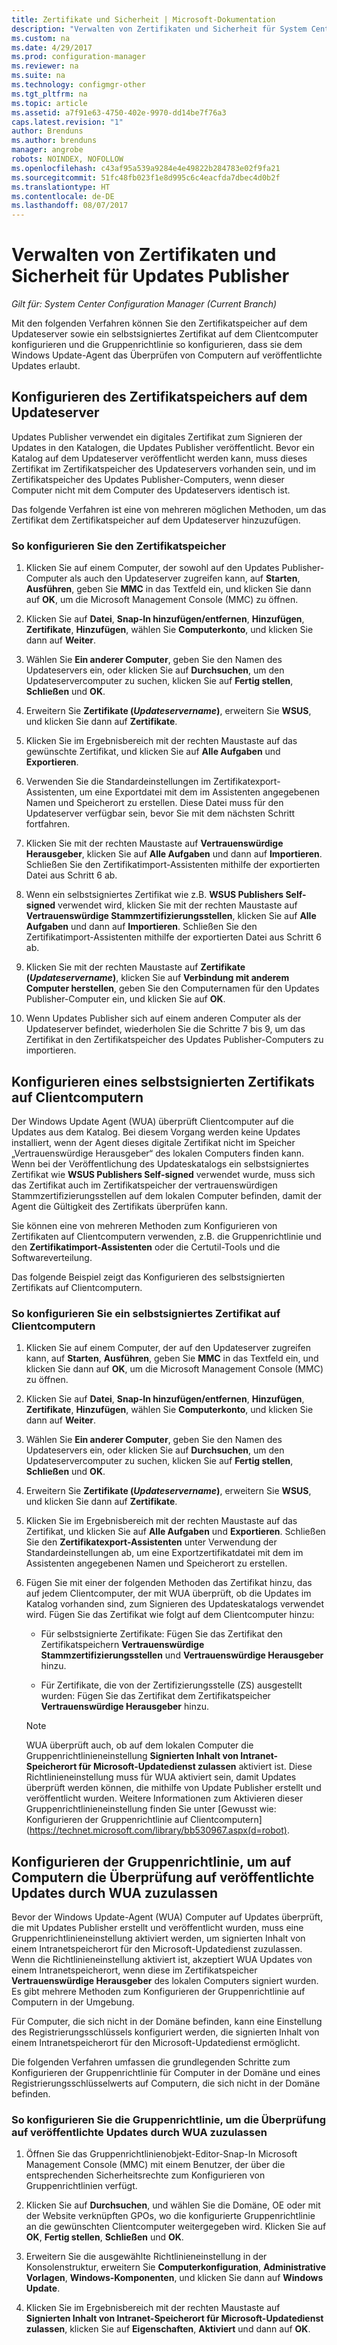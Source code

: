 ```yaml
---
title: Zertifikate und Sicherheit | Microsoft-Dokumentation
description: "Verwalten von Zertifikaten und Sicherheit für System Center Updates Publisher"
ms.custom: na
ms.date: 4/29/2017
ms.prod: configuration-manager
ms.reviewer: na
ms.suite: na
ms.technology: configmgr-other
ms.tgt_pltfrm: na
ms.topic: article
ms.assetid: a7f91e63-4750-402e-9970-dd14be7f76a3
caps.latest.revision: "1"
author: Brenduns
ms.author: brenduns
manager: angrobe
robots: NOINDEX, NOFOLLOW
ms.openlocfilehash: c43af95a539a9284e4e49822b284783e02f9fa21
ms.sourcegitcommit: 51fc48fb023f1e8d995c6c4eacfda7dbec4d0b2f
ms.translationtype: HT
ms.contentlocale: de-DE
ms.lasthandoff: 08/07/2017
---
```

# <a name="manage-certificates-and-security-for-updates-publisher"></a>Verwalten von Zertifikaten und Sicherheit für Updates Publisher

*Gilt für: System Center Configuration Manager (Current Branch)*

Mit den folgenden Verfahren können Sie den Zertifikatspeicher auf dem Updateserver sowie ein selbstsigniertes Zertifikat auf dem Clientcomputer konfigurieren und die Gruppenrichtlinie so konfigurieren, dass sie dem Windows Update-Agent das Überprüfen von Computern auf veröffentlichte Updates erlaubt.

## <a name="configure-the-certificate-store-on-the-update-server"></a>Konfigurieren des Zertifikatspeichers auf dem Updateserver
 Updates Publisher verwendet ein digitales Zertifikat zum Signieren der Updates in den Katalogen, die Updates Publisher veröffentlicht. Bevor ein Katalog auf dem Updateserver veröffentlicht werden kann, muss dieses Zertifikat im Zertifikatspeicher des Updateservers vorhanden sein, und im Zertifikatspeicher des Updates Publisher-Computers, wenn dieser Computer nicht mit dem Computer des Updateservers identisch ist.

Das folgende Verfahren ist eine von mehreren möglichen Methoden, um das Zertifikat dem Zertifikatspeicher auf dem Updateserver hinzuzufügen.

### <a name="to-configure-the-certificate-store"></a>So konfigurieren Sie den Zertifikatspeicher
1.  Klicken Sie auf einem Computer, der sowohl auf den Updates Publisher-Computer als auch den Updateserver zugreifen kann, auf **Starten**, **Ausführen**, geben Sie **MMC** in das Textfeld ein, und klicken Sie dann auf **OK**, um die Microsoft Management Console (MMC) zu öffnen.

2.  Klicken Sie auf **Datei**, **Snap-In hinzufügen/entfernen**, **Hinzufügen**, **Zertifikate**, **Hinzufügen**, wählen Sie **Computerkonto**, und klicken Sie dann auf **Weiter**.

3.  Wählen Sie **Ein anderer Computer**, geben Sie den Namen des Updateservers ein, oder klicken Sie auf **Durchsuchen**, um den Updateservercomputer zu suchen, klicken Sie auf **Fertig stellen**, **Schließen** und **OK**.

4.  Erweitern Sie **Zertifikate (*Updateservername*)**, erweitern Sie **WSUS**, und klicken Sie dann auf **Zertifikate**.

5.  Klicken Sie im Ergebnisbereich mit der rechten Maustaste auf das gewünschte Zertifikat, und klicken Sie auf **Alle Aufgaben** und **Exportieren**.

6.  Verwenden Sie die Standardeinstellungen im Zertifikatexport-Assistenten, um eine Exportdatei mit dem im Assistenten angegebenen Namen und Speicherort zu erstellen. Diese Datei muss für den Updateserver verfügbar sein, bevor Sie mit dem nächsten Schritt fortfahren.

7.  Klicken Sie mit der rechten Maustaste auf **Vertrauenswürdige Herausgeber**, klicken Sie auf **Alle Aufgaben** und dann auf **Importieren**. Schließen Sie den Zertifikatimport-Assistenten mithilfe der exportierten Datei aus Schritt 6 ab.

8.  Wenn ein selbstsigniertes Zertifikat wie z.B. **WSUS Publishers Self-signed** verwendet wird, klicken Sie mit der rechten Maustaste auf **Vertrauenswürdige Stammzertifizierungsstellen**, klicken Sie auf **Alle Aufgaben** und dann auf **Importieren**. Schließen Sie den Zertifikatimport-Assistenten mithilfe der exportierten Datei aus Schritt 6 ab.

9.  Klicken Sie mit der rechten Maustaste auf **Zertifikate (*Updateservername*)**, klicken Sie auf **Verbindung mit anderem Computer herstellen**, geben Sie den Computernamen für den Updates Publisher-Computer ein, und klicken Sie auf **OK**.

10. Wenn Updates Publisher sich auf einem anderen Computer als der Updateserver befindet, wiederholen Sie die Schritte 7 bis 9, um das Zertifikat in den Zertifikatspeicher des Updates Publisher-Computers zu importieren.



## <a name="configure-a-self-signing-certificate-on-client-computers"></a>Konfigurieren eines selbstsignierten Zertifikats auf Clientcomputern
Der Windows Update Agent (WUA) überprüft Clientcomputer auf die Updates aus dem Katalog. Bei diesem Vorgang werden keine Updates installiert, wenn der Agent dieses digitale Zertifikat nicht im Speicher „Vertrauenswürdige Herausgeber“ des lokalen Computers finden kann. Wenn bei der Veröffentlichung des Updateskatalogs ein selbstsigniertes Zertifikat wie **WSUS Publishers Self-signed** verwendet wurde, muss sich das Zertifikat auch im Zertifikatspeicher der vertrauenswürdigen Stammzertifizierungsstellen auf dem lokalen Computer befinden, damit der Agent die Gültigkeit des Zertifikats überprüfen kann.

Sie können eine von mehreren Methoden zum Konfigurieren von Zertifikaten auf Clientcomputern verwenden, z.B. die Gruppenrichtlinie und den **Zertifikatimport-Assistenten** oder die Certutil-Tools und die Softwareverteilung.

Das folgende Beispiel zeigt das Konfigurieren des selbstsignierten Zertifikats auf Clientcomputern.

### <a name="to-configure-a-self-signing-certificate-on-client-computers"></a>So konfigurieren Sie ein selbstsigniertes Zertifikat auf Clientcomputern
1.  Klicken Sie auf einem Computer, der auf den Updateserver zugreifen kann, auf **Starten**, **Ausführen**, geben Sie **MMC** in das Textfeld ein, und klicken Sie dann auf **OK**, um die Microsoft Management Console (MMC) zu öffnen.

2.  Klicken Sie auf **Datei**, **Snap-In hinzufügen/entfernen**, **Hinzufügen**, **Zertifikate**, **Hinzufügen**, wählen Sie **Computerkonto**, und klicken Sie dann auf **Weiter**.

3.  Wählen Sie **Ein anderer Computer**, geben Sie den Namen des Updateservers ein, oder klicken Sie auf **Durchsuchen**, um den Updateservercomputer zu suchen, klicken Sie auf **Fertig stellen**, **Schließen** und **OK**.

4.  Erweitern Sie **Zertifikate (*Updateservername*)**, erweitern Sie **WSUS**, und klicken Sie dann auf **Zertifikate**.

5.  Klicken Sie im Ergebnisbereich mit der rechten Maustaste auf das Zertifikat, und klicken Sie auf **Alle Aufgaben** und **Exportieren**. Schließen Sie den **Zertifikatexport-Assistenten** unter Verwendung der Standardeinstellungen ab, um eine Exportzertifikatdatei mit dem im Assistenten angegebenen Namen und Speicherort zu erstellen.

6.  Fügen Sie mit einer der folgenden Methoden das Zertifikat hinzu, das auf jedem Clientcomputer, der mit WUA überprüft, ob die Updates im Katalog vorhanden sind, zum Signieren des Updateskatalogs verwendet wird. Fügen Sie das Zertifikat wie folgt auf dem Clientcomputer hinzu:

    -   Für selbstsignierte Zertifikate: Fügen Sie das Zertifikat den Zertifikatspeichern **Vertrauenswürdige Stammzertifizierungsstellen** und **Vertrauenswürdige Herausgeber** hinzu.

    -   Für Zertifikate, die von der Zertifizierungsstelle (ZS) ausgestellt wurden: Fügen Sie das Zertifikat dem Zertifikatspeicher **Vertrauenswürdige Herausgeber** hinzu.

    > [!NOTE]
    > WUA überprüft auch, ob auf dem lokalen Computer die Gruppenrichtlinieneinstellung **Signierten Inhalt von Intranet-Speicherort für Microsoft-Updatedienst zulassen** aktiviert ist. Diese Richtlinieneinstellung muss für WUA aktiviert sein, damit Updates überprüft werden können, die mithilfe von Update Publisher erstellt und veröffentlicht wurden. Weitere Informationen zum Aktivieren dieser Gruppenrichtlinieneinstellung finden Sie unter [Gewusst wie: Konfigurieren der Gruppenrichtlinie auf Clientcomputern] (https://technet.microsoft.com/library/bb530967.aspx(d=robot).



## <a name="configuring-group-policy-to-allow-wua-on-computers-to-scan-for-published-updates"></a>Konfigurieren der Gruppenrichtlinie, um auf Computern die Überprüfung auf veröffentlichte Updates durch WUA zuzulassen
Bevor der Windows Update-Agent (WUA) Computer auf Updates überprüft, die mit Updates Publisher erstellt und veröffentlicht wurden, muss eine Gruppenrichtlinieneinstellung aktiviert werden, um signierten Inhalt von einem Intranetspeicherort für den Microsoft-Updatedienst zuzulassen. Wenn die Richtlinieneinstellung aktiviert ist, akzeptiert WUA Updates von einem Intranetspeicherort, wenn diese im Zertifikatspeicher **Vertrauenswürdige Herausgeber** des lokalen Computers signiert wurden. Es gibt mehrere Methoden zum Konfigurieren der Gruppenrichtlinie auf Computern in der Umgebung.

Für Computer, die sich nicht in der Domäne befinden, kann eine Einstellung des Registrierungsschlüssels konfiguriert werden, die signierten Inhalt von einem Intranetspeicherort für den Microsoft-Updatedienst ermöglicht.

Die folgenden Verfahren umfassen die grundlegenden Schritte zum Konfigurieren der Gruppenrichtlinie für Computer in der Domäne und eines Registrierungsschlüsselwerts auf Computern, die sich nicht in der Domäne befinden.

### <a name="to-configure-group-policy-to-allow-wua-to-scan-for-published-updates"></a>So konfigurieren Sie die Gruppenrichtlinie, um die Überprüfung auf veröffentlichte Updates durch WUA zuzulassen
1.  Öffnen Sie das Gruppenrichtlinienobjekt-Editor-Snap-In Microsoft Management Console (MMC) mit einem Benutzer, der über die entsprechenden Sicherheitsrechte zum Konfigurieren von Gruppenrichtlinien verfügt.

2.  Klicken Sie auf **Durchsuchen**, und wählen Sie die Domäne, OE oder mit der Website verknüpften GPOs, wo die konfigurierte Gruppenrichtlinie an die gewünschten Clientcomputer weitergegeben wird. Klicken Sie auf **OK**, **Fertig stellen**, **Schließen** und **OK**.

3.  Erweitern Sie die ausgewählte Richtlinieneinstellung in der Konsolenstruktur, erweitern Sie **Computerkonfiguration**, **Administrative Vorlagen**, **Windows-Komponenten**, und klicken Sie dann auf **Windows Update**.

4.  Klicken Sie im Ergebnisbereich mit der rechten Maustaste auf **Signierten Inhalt von Intranet-Speicherort für Microsoft-Updatedienst zulassen**, klicken Sie auf **Eigenschaften**, **Aktiviert** und dann auf **OK**.
